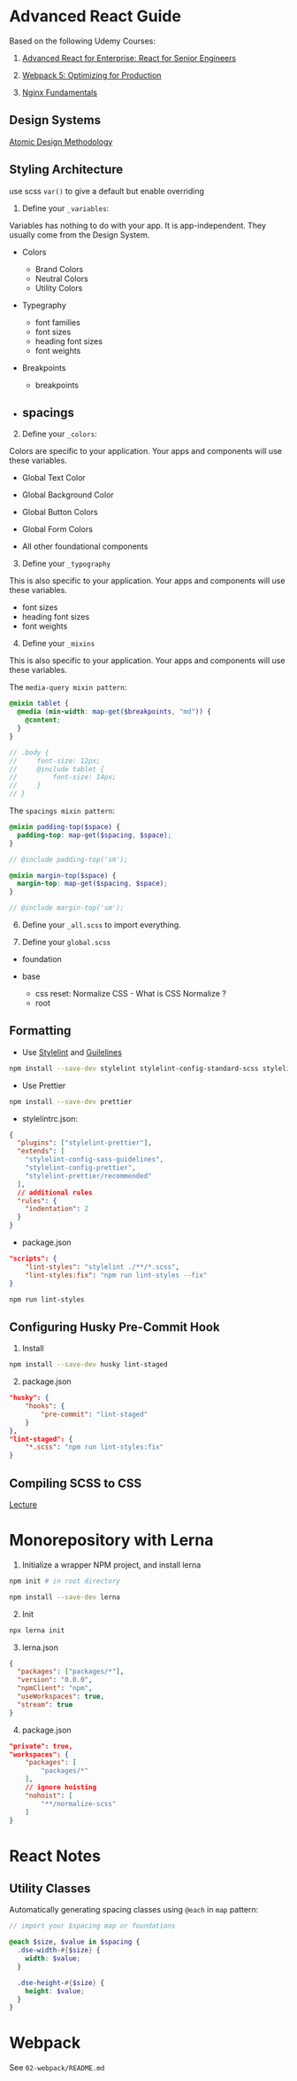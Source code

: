 # Advanced React Guide

Based on the following Udemy Courses:

1. [Advanced React for Enterprise: React for Senior Engineers ](https://www.udemy.com/course/react-for-senior-engineers)

2. [Webpack 5: Optimizing for Production](https://www.udemy.com/course/webpack-optimizing-for-production)

3. [Nginx Fundamentals](https://www.udemy.com/course/nginx-fundamentals)

## Design Systems

[Atomic Design Methodology](https://atomicdesign.bradfrost.com/chapter-2/)

## Styling Architecture

use scss `var()` to give a default but enable overriding

1. Define your `_variables`:

Variables has nothing to do with your app. It is app-independent. They usually come from the Design System.

- Colors

  - Brand Colors
  - Neutral Colors
  - Utility Colors

- Typegraphy

  - font families
  - font sizes
  - heading font sizes
  - font weights

- Breakpoints

  - breakpoints

- ## spacings

2. Define your `_colors`:

Colors are specific to your application. Your apps and components will use these variables.

- Global Text Color

- Global Background Color

- Global Button Colors

- Global Form Colors

- All other foundational components

3. Define your `_typography`

This is also specific to your application. Your apps and components will use these variables.

- font sizes
- heading font sizes
- font weights

4. Define your `_mixins`

This is also specific to your application. Your apps and components will use these variables.

The `media-query mixin pattern`:

```scss
@mixin tablet {
  @media (min-width: map-get($breakpoints, "md")) {
    @content;
  }
}

// .body {
//     font-size: 12px;
//     @include tablet {
//         font-size: 14px;
//     }
// }
```

The `spacings mixin pattern`:

```scss
@mixin padding-top($space) {
  padding-top: map-get($spacing, $space);
}

// @include padding-top('sm');

@mixin margin-top($space) {
  margin-top: map-get($spacing, $space);
}

// @include margin-top('sm');
```

6. Define your `_all.scss` to import everything.

7. Define your `global.scss`

- foundation

- base
  - css reset: Normalize CSS - What is CSS Normalize ?
  - root

## Formatting

- Use [Stylelint](https://stylelint.io/user-guide/get-started) and [Guilelines](https://www.npmjs.com/package/stylelint-config-sass-guidelines)

```bash
npm install --save-dev stylelint stylelint-config-standard-scss stylelint-config-sass-guidelines stylelint-config-prettier stylelint-prettier prettier
```

- Use Prettier

```bash
npm install --save-dev prettier
```

- stylelintrc.json:

```json
{
  "plugins": ["stylelint-prettier"],
  "extends": [
    "stylelint-config-sass-guidelines",
    "stylelint-config-prettier",
    "stylelint-prettier/recommended"
  ],
  // additional rules
  "rules": {
    "indentation": 2
  }
}
```

- package.json

```json
"scripts": {
    "lint-styles": "stylelint ./**/*.scss",
    "lint-styles:fix": "npm run lint-styles --fix"
}
```

```bash
npm run lint-styles
```

## Configuring Husky Pre-Commit Hook

1. Install

```bash
npm install --save-dev husky lint-staged
```

2. package.json

```json
"husky": {
    "hooks": {
        "pre-commit": "lint-staged"
    }
},
"lint-staged": {
    "*.scss": "npm run lint-styles:fix"
}
```

## Compiling SCSS to CSS

[Lecture](https://www.udemy.com/course/react-for-senior-engineers/learn/lecture/26837986#questions/15639252)

# Monorepository with Lerna

1. Initialize a wrapper NPM project, and install lerna

```bash
npm init # in root directory

npm install --save-dev lerna
```

2. Init

```bash
npx lerna init
```

3. lerna.json

```json
{
  "packages": ["packages/*"],
  "version": "0.0.0",
  "npmClient": "npm",
  "useWorkspaces": true,
  "stream": true
}
```

4. package.json

```json
"private": true,
"workspaces": {
    "packages": [
        "packages/*"
    ],
    // ignore hoisting
    "nohoist": [
        "**/normalize-scss"
    ]
}
```

# React Notes

## Utility Classes

Automatically generating spacing classes using `@each` in `map` pattern:

```scss
// import your $spacing map or foundations

@each $size, $value in $spacing {
  .dse-width-#{$size} {
    width: $value;
  }

  .dse-height-#{$size} {
    height: $value;
  }
}
```

# Webpack

See `02-webpack/README.md`
